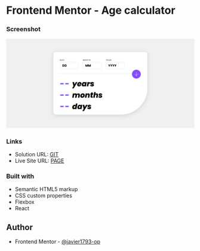 # Frontend Mentor - Age calculator

### Screenshot

![Message page design](./src/img/Screenshot%202023-12-20%20at%2014-01-55%20Age%20calculator%20FrontMentor.png)


### Links

- Solution URL: [GIT](https://github.com/javier1793-op/age-calculator-FrontMentor)
- Live Site URL: [PAGE](https://javier1793-op.github.io/age-calculator-FrontMentor/)



### Built with

- Semantic HTML5 markup
- CSS custom properties
- Flexbox
- React


## Author


- Frontend Mentor - [@javier1793-op](https://www.frontendmentor.io/profile/javier1793-op)